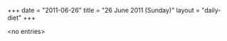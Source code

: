 +++
date = "2011-06-26"
title = "26 June 2011 (Sunday)"
layout = "daily-diet"
+++

<p>&lt;no entries&gt;</p>